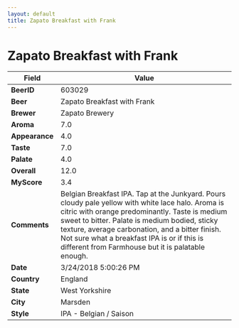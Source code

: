 ```yaml
---
layout: default
title: Zapato Breakfast with Frank
---
```


# Zapato Breakfast with Frank

| Field         | Value     |
|---------------|-----------|
| **BeerID** | 603029 |
| **Beer** | Zapato Breakfast with Frank |
| **Brewer** | Zapato Brewery |
| **Aroma** | 7.0 |
| **Appearance** | 4.0 |
| **Taste** | 7.0 |
| **Palate** | 4.0 |
| **Overall** | 12.0 |
| **MyScore** | 3.4 |
| **Comments** | Belgian Breakfast IPA. Tap at the Junkyard. Pours cloudy pale yellow with white lace halo. Aroma is citric with orange predominantly. Taste is medium sweet to bitter. Palate is medium bodied, sticky texture, average carbonation, and a bitter finish. Not sure what a breakfast IPA is or if this is different from Farmhouse but it is palatable enough. |
| **Date** | 3/24/2018 5:00:26 PM |
| **Country** | England |
| **State** | West Yorkshire |
| **City** | Marsden |
| **Style** | IPA - Belgian / Saison |
